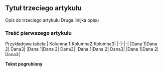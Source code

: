 ## Tytuł trzeciego artykułu
Opis do trzeciego artykułu
Druga linijka opisu

### Treść pierwszego artykułu

Przykładowa tabela
| Kolumna 1|Kolumna2|Kolumna3|
|-|-|-|
|Dana 1|Dana 2| Dana3|
|Dana 1|Dana 2| Dana3|
|Dana 1|Dana 2| Dana3|
|Dana 1|Dana 2| Dana3|

**Tekst pogrubiony**
